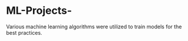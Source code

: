 # ML-Projects-
Various machine learning algorithms were utilized to train models for the best practices.
